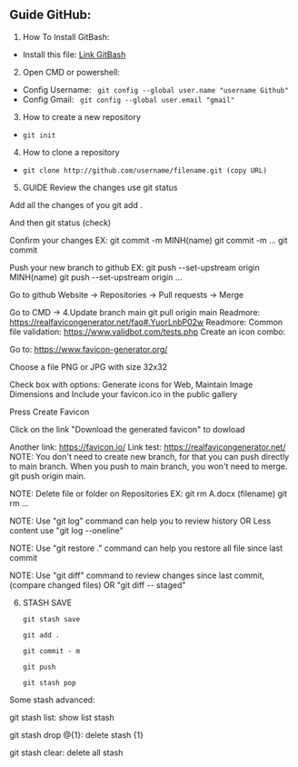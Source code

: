 ## Guide GitHub: 
1. How To Install GitBash:

- Install this file: [Link GitBash](https://git-scm.com/download/win)

2. Open CMD or powershell:

- Config Username: 
   ` git config --global user.name "username Github"`
- Config Gmail: 
   ` git config --global user.email "gmail"`
  
3. How to create a new repository 

- `git init`

4. How to clone a repository 

- `git clone http://github.com/username/filename.git (copy URL)`

5. GUIDE
Review the changes use git status

Add all the changes of you git add .

And then git status (check)

Confirm your changes EX: git commit -m MINH(name) git commit -m ... git commit

Push your new branch to github EX: git push --set-upstream origin MINH(name) git push --set-upstream origin ...

Go to github Website -> Repositories -> Pull requests -> Merge

Go to CMD -> 4.Update branch main git pull origin main
Readmore: https://realfavicongenerator.net/faq#.YuorLnbP02w
Readmore: Common file validation: https://www.validbot.com/tests.php
Create an icon combo:


Go to: https://www.favicon-generator.org/


Choose a file PNG or JPG with size 32x32


Check box with options: Generate icons for Web, Maintain Image Dimensions and Include your favicon.ico in the public gallery


Press Create Favicon


Click on the link "Download the generated favicon" to dowload


Another link: https://favicon.io/
Link test: https://realfavicongenerator.net/
NOTE: You don't need to create new branch, for that you can push directly to main branch. When you push to main branch, you won't need to merge. git push origin main.

NOTE: Delete file or folder on Repositories EX: git rm A.docx (filename) git rm ...

NOTE: Use "git log" command can help you to review history OR Less content use "git log --oneline"

NOTE: Use "git restore ." command can help you restore all file since last commit

NOTE: Use "git diff" command to review changes since last commit, (compare changed files) OR "git diff -- staged"

6. STASH SAVE

   `git stash save`
   
   `git add .`
   
   `git commit - m `
   
   `git push`
   
   `git stash pop`
   
Some stash advanced:

git stash list: show list stash

git stash drop @{1}: delete stash {1}

git stash clear: delete all stash
